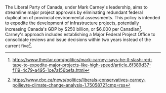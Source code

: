 The Liberal Party of Canada, under Mark Carney's leadership, aims to streamline major project approvals by eliminating redundant federal duplication of provincial environmental assessments. This policy is intended to expedite the development of infrastructure projects, potentially increasing Canada's GDP by $250 billion, or $6,000 per Canadian[^1]. Carney's approach includes establishing a Major Federal Project Office to consolidate reviews and issue decisions within two years instead of the current five[^2].

[^1]: https://www.thestar.com/politics/mark-carney-says-he-ll-slash-red-tape-to-expedite-major-projects-like-high-speed/article_6f389d37-f119-4c79-a495-1ce7a156befa.html  
[^2]: https://www.cbc.ca/news/politics/liberals-conservatives-carney-poilievre-climate-change-analysis-1.7505872?cmp=rss
